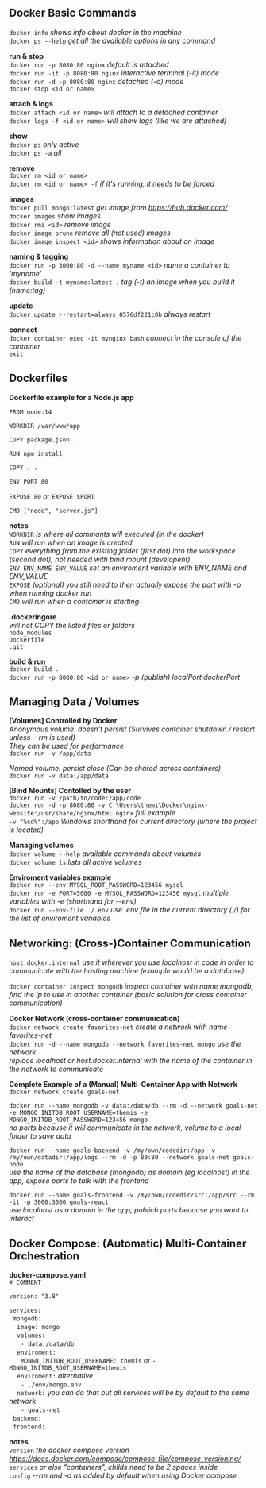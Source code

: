 ## Docker Basic Commands

`docker info` _shows info about docker in the machine_   
`docker ps --help` _get all the available options in any command_  

__run & stop__  
`docker run -p 8080:80 nginx` _default is attached_   
`docker run -it -p 8080:80 nginx` _interactive terminal (-it) mode_  
`docker run -d -p 8080:80 nginx` _detached (-d) mode_  
`docker stop <id or name>`  

__attach & logs__  
`docker attach <id or name>` _will attach to a detached container_  
`docker logs -f <id or name>` _will show logs (like we are attached)_  

__show__  
`docker ps` _only active_  
`docker ps -a` _all_  

__remove__  
`docker rm <id or name>`   
`docker rm <id or name> -f` _if it's running, it needs to be forced_

__images__  
`docker pull mongo:latest` _get image from https://hub.docker.com/_  
`docker images` _show images_  
`docker rmi <id>` _remove image_  
`docker image prune` _remove all (not used) images_  
`docker image inspect <id>` _shows information about an image_  

__naming & tagging__  
`docker run -p 3000:80 -d --name myname <id>`  _name a container to 'myname'_  
`docker build -t myname:latest .` _tag (-t) an image when you build it (name:tag)_  

__update__  
`docker update --restart=always 0576df221c0b` _always restart_  

__connect__  
`docker container exec -it mynginx bash` _connect in the console of the container_  
`exit`  

## Dockerfiles

__Dockerfile example for a Node.js app__

`FROM node:14`

`WORKDIR /var/www/app`

`COPY package.json .`

`RUN npm install`

`COPY . .`

`ENV PORT 80`

`EXPOSE 80` or `EXPOSE $PORT`

`CMD ["node", "server.js"]`

__notes__  
`WORKDIR` _is where all commants will executed (in the docker)_  
`RUN` _will run when an image is created_  
`COPY` _everything from the existing folder (first dot) into the workspace (second dot), not needed with bind mount (developent)_  
`ENV ENV_NAME ENV_VALUE` _set an enviroment variable with ENV_NAME and ENV_VALUE_  
`EXPOSE` _(optional) you still need to then actually expose the port with -p when running docker run_  
`CMD` _will run when a container is starting_  

__.dockeringore__  
_will not COPY the listed files or folders_  
`node_modules`  
`Dockerfile`  
`.git`  

__build & run__  
`docker build .`  
`docker run -p 8080:80 <id or name>` _-p (publish) localPort:dockerPort_

## Managing Data / Volumes

__[Volumes] Controlled by Docker__  
_Anonymous volume: doesn't persist (Survives container shutdown / restart unless --rm is used)_  
_They can be used for performance_   
`docker run -v /app/data`

_Named volume: persist close (Can be shared across containers)_  
`docker run -v data:/app/data` 

__[Bind Mounts] Contolled by the user__  
`docker run -v /path/to/code:/app/code`  
`docker run -d -p 8080:80 -v C:\Users\themi\Docker\nginx-website:/usr/share/nginx/html nginx` _full example_    
`-v "%cd%":/app` _Windows shorthand for current directory (where the project is located)_  

__Managing volumes__  
`docker volume --help` _available commands about volumes_  
`docker volume ls` _lists all active volumes_  

__Enviroment variables example__  
`docker run --env MYSQL_ROOT_PASSWORD=123456 mysql`  
`docker run -e PORT=5000 -e MYSQL_PASSWORD=123456 mysql` _multiple variables with -e (shorthand for --env)_  
`docker run --env-file ./.env` _use .env file in the current directory (./) for the list of enviroment variables_

## Networking: (Cross-)Container Communication

`host.docker.internal` _use it wherever you use localhost in code in order to communicate with the hosting machine (example would be a database)_  

`docker container inspect mongodb` _inspect container with name mongodb, find the ip to use in another container (basic solution for cross container communication)_  

__Docker Network (cross-container communication)__  
`docker network create favorites-net` _create a network with name favorites-net_  
`docker run -d --name mongodb --network favorites-net mongo` _use the network_  
_replace localhost or host.docker.internal with the name of the container in the network to communicate_  

__Complete Example of a (Manual) Multi-Container App with Network__  
`docker network create goals-net`  

`docker run --name mongodb -v data:/data/db --rm -d --network goals-net -e MONGO_INITDB_ROOT_USERNAME=themis -e MONGO_INITDB_ROOT_PASSWORD=123456 mongo`  
_no ports because it will communicate in the network, volume to a local folder to save data_  

`docker run --name goals-backend -v /my/own/codedir:/app -v /my/own/datadir:/app/logs --rm -d -p 80:80 --network goals-net goals-node`  
_use the name of the database (mongodb) as domain (eg localhost) in the app, expose ports to talk with the frontend_  

`docker run --name goals-frontend -v /my/own/codedir/src:/app/src --rm -it -p 3000:3000 goals-react`  
_use localhost as a domain in the app, publich ports because you want to interact_  

## Docker Compose: (Automatic) Multi-Container Orchestration  

__docker-compose.yaml__  
`# COMMENT`  

`version: "3.8"`  

`services: `  
&nbsp;&nbsp;`mongodb:`  
&nbsp;&nbsp;&nbsp;&nbsp;`image: mongo`  
&nbsp;&nbsp;&nbsp;&nbsp;`volumes:`  
&nbsp;&nbsp;&nbsp;&nbsp;&nbsp;&nbsp;`- data:/data/db`  
&nbsp;&nbsp;&nbsp;&nbsp;`enviroment:`    
&nbsp;&nbsp;&nbsp;&nbsp;&nbsp;&nbsp;`MONGO_INITDB_ROOT_USERNAME: themis` or `- MONGO_INITDB_ROOT_USERNAME=themis`  
&nbsp;&nbsp;&nbsp;&nbsp;`enviroment:` _alternative_  
&nbsp;&nbsp;&nbsp;&nbsp;&nbsp;&nbsp;`- ./env/mongo.env`  
&nbsp;&nbsp;&nbsp;&nbsp;`network:` _you can do that but all services will be by default to the same network_  
&nbsp;&nbsp;&nbsp;&nbsp;&nbsp;&nbsp;`- goals-net`   
&nbsp;&nbsp;`backend:`  
&nbsp;&nbsp;`frontend:`  


__notes__  
`version` _the docker compose version https://docs.docker.com/compose/compose-file/compose-versioning/_  
`services` _or else "containers", childs need to be 2 spaces inside_  
`config` _--rm and -d as added by default when using Docker compose_  


